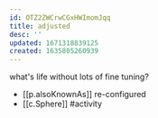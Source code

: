 ```yaml
---
id: OTZ2ZWCrwCGxHWImomJqq
title: adjusted
desc: ''
updated: 1671318839125
created: 1635805260939
---
```





what's life without lots of fine tuning?

- [[p.alsoKnownAs]] re-configured
- [[c.Sphere]] #activity
